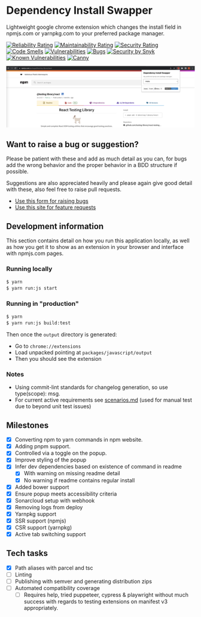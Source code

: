 # Dependency Install Swapper

Lightweight google chrome extension which changes the install field in npmjs.com or yarnpkg.com to your preferred package manager.

[![Reliability Rating](https://sonarcloud.io/api/project_badges/measure?project=craigwh10_dependency_install_swapper&metric=reliability_rating)](https://sonarcloud.io/dashboard?id=craigwh10_dependency_install_swapper)
[![Maintainability Rating](https://sonarcloud.io/api/project_badges/measure?project=craigwh10_dependency_install_swapper&metric=sqale_rating)](https://sonarcloud.io/dashboard?id=craigwh10_dependency_install_swapper)
[![Security Rating](https://sonarcloud.io/api/project_badges/measure?project=craigwh10_dependency_install_swapper&metric=security_rating)](https://sonarcloud.io/dashboard?id=craigwh10_dependency_install_swapper)
[![Code Smells](https://sonarcloud.io/api/project_badges/measure?project=craigwh10_dependency_install_swapper&metric=code_smells)](https://sonarcloud.io/dashboard?id=craigwh10_dependency_install_swapper)
[![Vulnerabilities](https://sonarcloud.io/api/project_badges/measure?project=craigwh10_dependency_install_swapper&metric=vulnerabilities)](https://sonarcloud.io/dashboard?id=craigwh10_dependency_install_swapper)
[![Bugs](https://sonarcloud.io/api/project_badges/measure?project=craigwh10_dependency_install_swapper&metric=bugs)](https://sonarcloud.io/dashboard?id=craigwh10_dependency_install_swapper)
[![Security by Snyk](https://img.shields.io/badge/Security%20by-Snyk-orange.svg?logo=snyk)](https://snyk.io/test/github/craigwh10/dependency_install_swapper)
[![Known Vulnerabilities](https://snyk.io/test/github/craigwh10/dependency_install_swapper/badge.svg)](https://snyk.io/test/github/craigwh10/dependency_install_swapper)
[![Canny](https://img.shields.io/badge/Canny-Suggestions-brightgreen.svg?style=flat-square&logo=canny)](https://dependency-install-swapper.canny.io/feature-requests)


![example](./docs/assets/example.png)

## Want to raise a bug or suggestion?

Please be patient with these and add as much detail as you can, for bugs add the wrong behavior and the proper behavior in a BDD structure if possible.

Suggestions are also appreciated heavily and please again give good detail with these, also feel free to raise pull requests.

- [Use this form for raising bugs](https://github.com/craigwh10/dependency_install_swapper/issues/new)
- [Use this site for feature requests](https://dependency-install-swapper.canny.io/feature-requests)

## Development information

This section contains detail on how you run this application locally, as well as how you get it to show as an extension in your browser and interface with npmjs.com pages.

### Running locally

```sh
$ yarn
$ yarn run:js start
```

### Running in "production"

```sh
$ yarn
$ yarn run:js build:test
```

Then once the `output` directory is generated:

- Go to `chrome://extensions`
- Load unpacked pointing at `packages/javascript/output`
- Then you should see the extension

### Notes

- Using commit-lint standards for changelog generation, so use type(scope): msg.
- For current active requirements see [scenarios.md](./docs/scenarios.md) (used for manual test due to beyond unit test issues)

## Milestones

- [x] Converting npm to yarn commands in npm website.
- [x] Adding pnpm support.
- [x] Controlled via a toggle on the popup.
- [x] Improve styling of the popup
- [x] Infer dev dependencies based on existence of command in readme
  - [x] With warning on missing readme detail
  - [x] No warning if readme contains regular install
- [x] Added bower support
- [x] Ensure popup meets accessibility criteria
- [x] Sonarcloud setup with webhook
- [x] Removing logs from deploy
- [x] Yarnpkg support
- [x] SSR support (npmjs)
- [x] CSR support (yarnpkg)
- [x] Active tab switching support 

## Tech tasks

- [x] Path aliases with parcel and tsc
- [ ] Linting
- [ ] Publishing with semver and generating distribution zips
- [ ] Automated compatibility coverage
  - [ ] Requires help, tried puppeteer, cypress & playwright without much success with regards to testing extensions on manifest v3 appropriately.
